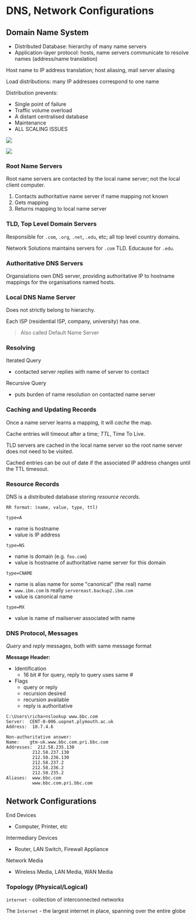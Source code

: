 # DNS, Network Configurations

## Domain Name System

- Distributed Database: hierarchy of many name servers
- Application-layer protocol: hosts, name servers communicate to resolve names (address/name translation)

Host name to IP address translation; host aliasing, mail server aliasing

Load distributions: many IP addresses correspond to one name

Distribution prevents:
- Single point of failure
- Traffic volume overload
- A distant centralised database
- Maintenance
- ALL SCALING ISSUES

![](https://www.inetdaemon.com/img/dns-hierarchy.gif)

![](https://www.researchgate.net/publication/317486246/figure/fig5/AS:668322211299338@1536351840802/Hierarchical-DNS-system.ppm)

### Root Name Servers

Root name servers are contacted by the local name server; not the local client computer.

1. Contacts authoritative name server if name mapping not known
2. Gets mapping
3. Returns mapping to local name server

### TLD, Top Level Domain Servers

Responsible for `.com`, `.org`, `.net`, `.edu`, etc; all top level country domains.

Network Solutions maintains servers for `.com` TLD. Educause for `.edu`.

### Authoritative DNS Servers

Organsiations own DNS server, providing authoritative IP to hostname mappings for the organisations named hosts.

### Local DNS Name Server

Does not strictly belong to hierarchy.

Each ISP (residential ISP, company, university) has
one.

> Also called Default Name Server

### Resolving

Iterated Query
- contacted server replies with name of server to contact

Recursive Query
- puts burden of name resolution on contacted name server

### Caching and Updating Records

Once a name server learns a mapping, it will *cache* the map.

Cache entries will timeout after a time; *TTL*, Time To Live.

TLD servers are cached in the local name server so the root name server does not need to be visited.

Cached entries can be out of date if the associated IP address changes until the TTL timesout.

### Resource Records

DNS is a distributed database storing *resource records*.

`RR format: (name, value, type, ttl)`

`type=A`
- name is hostname
- value is IP address

`type=NS`
- name is domain (e.g. `foo.com`)
- value is hostname of authoritative name server for this domain

`type=CNAME`
- name is alias name for some "canonical" (the real) name
- `www.ibm.com` is really `servereast.backup2.ibm.com`
- value is canonical name

`type=MX`
- value is name of mailserver associated with name

### DNS Protocol, Messages

*Query* and *reply* messages, both with same message format

**Message Header:**
- Identification
    - 16 bit # for query, reply to query uses same #
- Flags
    - query or reply
    - recursion desired
    - recursion available
    - reply is authoritative

```
C:\Users\richa>nslookup www.bbc.com
Server:  CENT-0-006.uopnet.plymouth.ac.uk
Address:  10.7.4.6

Non-authoritative answer:
Name:    gtm-uk.www.bbc.com.pri.bbc.com
Addresses:  212.58.235.130
          212.58.237.130
          212.58.236.130
          212.58.237.2
          212.58.236.2
          212.58.235.2
Aliases:  www.bbc.com
          www.bbc.com.pri.bbc.com
```

## Network Configurations

End Devices
- Computer, Printer, etc

Intermediary Devices
- Router, LAN Switch, Firewall Appliance

Network Media
- Wireless Media, LAN Media, WAN Media

### Topology (Physical/Logical)

`internet` - collection of interconnected networks

The `Internet` - the largest internet in place, spanning over the entire globe